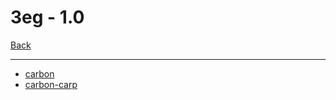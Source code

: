 # 3eg - 1.0

[Back](<../soms.md>)

---

* [carbon](<3eg - 1.0/carbon.md>)
* [carbon-carp](<3eg - 1.0/carbon-carp.md>)
